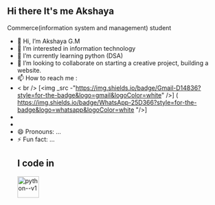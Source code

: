 ## Hi there It's me Akshaya

Commerce(information system and management) student
- 👋 Hi, I’m Akshaya G.M
- 👀 I’m interested in information technology 
- 🌱 I’m currently learning   python (DSA)
- 💞️ I’m looking to collaborate  on starting a creative project, building a website.
- 📫 How to reach me :
- < br /> [<img _src -"https://img.shields.io/badge/Gmail-D14836?style=for-the-badge&logo=gmail&logoColor=white" />] (
	https://img.shields.io/badge/WhatsApp-25D366?style=for-the-badge&logo=whatsapp&logoColor=white "/>]
- 
- 
- 😄 Pronouns: ...
- ⚡ Fun fact: ...
  ## I code in
  <img width="50" height="50" src="https://img.icons8.com/color/48/python--v1.png" alt="python--v1"/>
<!---
gmakshaya2004/gmakshaya2004 is a ✨ special ✨ repository because its `README.md` (this file) appears on your GitHub profile.
You can click the Preview link to take a look at your changes.
--->
